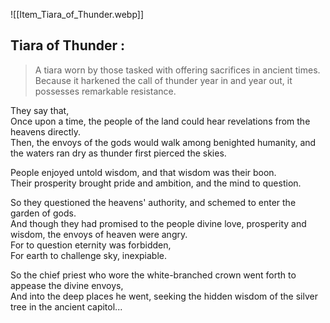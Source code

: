 
![[Item_Tiara_of_Thunder.webp]]

## Tiara of Thunder : 

> A tiara worn by those tasked with offering sacrifices in ancient times. Because it harkened the call of thunder year in and year out, it possesses remarkable resistance.

They say that,  
Once upon a time, the people of the land could hear revelations from the heavens directly.  
Then, the envoys of the gods would walk among benighted humanity, and the waters ran dry as thunder first pierced the skies.

People enjoyed untold wisdom, and that wisdom was their boon.  
Their prosperity brought pride and ambition, and the mind to question.

So they questioned the heavens' authority, and schemed to enter the garden of gods.  
And though they had promised to the people divine love, prosperity and wisdom, the envoys of heaven were angry.  
For to question eternity was forbidden,  
For earth to challenge sky, inexpiable.

So the chief priest who wore the white-branched crown went forth to appease the divine envoys,  
And into the deep places he went, seeking the hidden wisdom of the silver tree in the ancient capitol...